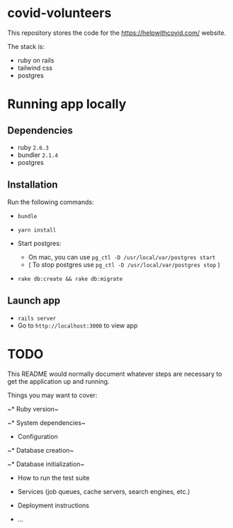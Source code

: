 # covid-volunteers

This repository stores the code for the https://helpwithcovid.com/ website.

The stack is:
- ruby on rails
- tailwind css
- postgres 

# Running app locally

## Dependencies
- ruby `2.6.3`
- bundler `2.1.4`
- postgres

## Installation
Run the following commands:
- `bundle`
- `yarn install`

- Start postgres:
  - On mac, you can use `pg_ctl -D /usr/local/var/postgres start`
  - ( To stop postgres use `pg_ctl -D /usr/local/var/postgres stop` )

- `rake db:create && rake db:migrate`

## Launch app
- `rails server`
- Go to `http://localhost:3000` to view app


# TODO

This README would normally document whatever steps are necessary to get the
application up and running.

Things you may want to cover:

~* Ruby version~

~* System dependencies~

* Configuration

~* Database creation~

~* Database initialization~

* How to run the test suite

* Services (job queues, cache servers, search engines, etc.)

* Deployment instructions

* ...


